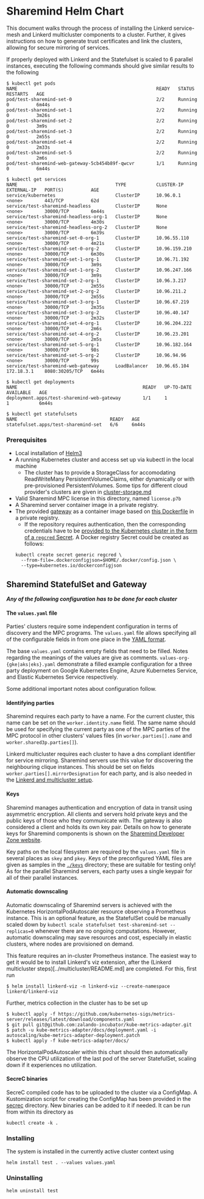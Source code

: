 # Sharemind Helm Chart

This document walks through the process of installing the Linkerd service-mesh and Linkerd multicluster components to a cluster.
Further, it gives instructions on how to generate trust certificates and link the clusters, allowing for secure mirroring of services.

If properly deployed with Linkerd and the Statefulset is scaled to 6 parallel instances, executing the following commands should give similar results to the following
```
$ kubectl get pods
NAME                                                   READY   STATUS      RESTARTS   AGE
pod/test-sharemind-set-0                               2/2     Running     0          6m44s
pod/test-sharemind-set-1                               2/2     Running     0          3m26s
pod/test-sharemind-set-2                               2/2     Running     0          3m9s
pod/test-sharemind-set-3                               2/2     Running     0          2m55s
pod/test-sharemind-set-4                               2/2     Running     0          2m33s
pod/test-sharemind-set-5                               2/2     Running     0          2m6s
pod/test-sharemind-web-gateway-5cb454b89f-qwcvr        1/1     Running     0          6m44s

$ kubectl get services
NAME                                    TYPE           CLUSTER-IP      EXTERNAL-IP   PORT(S)          AGE
service/kubernetes                      ClusterIP      10.96.0.1       <none>        443/TCP          62d
service/test-sharemind-headless         ClusterIP      None            <none>        30000/TCP        6m44s
service/test-sharemind-headless-org-1   ClusterIP      None            <none>        30000/TCP        4m30s
service/test-sharemind-headless-org-2   ClusterIP      None            <none>        30000/TCP        6m39s
service/test-sharemind-set-0-org-1      ClusterIP      10.96.55.110    <none>        30000/TCP        4m21s
service/test-sharemind-set-0-org-2      ClusterIP      10.96.159.210   <none>        30000/TCP        6m30s
service/test-sharemind-set-1-org-1      ClusterIP      10.96.71.192    <none>        30000/TCP        3m9s
service/test-sharemind-set-1-org-2      ClusterIP      10.96.247.166   <none>        30000/TCP        3m9s
service/test-sharemind-set-2-org-1      ClusterIP      10.96.3.217     <none>        30000/TCP        2m55s
service/test-sharemind-set-2-org-2      ClusterIP      10.96.211.2     <none>        30000/TCP        2m55s
service/test-sharemind-set-3-org-1      ClusterIP      10.96.67.219    <none>        30000/TCP        2m35s
service/test-sharemind-set-3-org-2      ClusterIP      10.96.40.147    <none>        30000/TCP        2m32s
service/test-sharemind-set-4-org-1      ClusterIP      10.96.204.222   <none>        30000/TCP        2m6s
service/test-sharemind-set-4-org-2      ClusterIP      10.96.23.201    <none>        30000/TCP        2m5s
service/test-sharemind-set-5-org-1      ClusterIP      10.96.182.164   <none>        30000/TCP        98s
service/test-sharemind-set-5-org-2      ClusterIP      10.96.94.96     <none>        30000/TCP        99s
service/test-sharemind-web-gateway      LoadBalancer   10.96.65.104    172.18.3.1    8080:30205/TCP   6m44s

$ kubectl get deployments
NAME                                              READY   UP-TO-DATE   AVAILABLE   AGE
deployment.apps/test-sharemind-web-gateway        1/1     1            1           6m44s

$ kubectl get statefulsets
NAME                                  READY   AGE
statefulset.apps/test-sharemind-set   6/6     6m44s
```

### Prerequisites
* Local installation of [Helm3](https://helm.sh/docs/intro/install/)
* A running Kubernetes cluster and access set up via kubectl in the local machine
  * The cluster has to provide a StorageClass for accomodating ReadWriteMany PersistentVolumeClaims, either dynamically or with pre-provisioned PersistentVolumes. Some tips for different cloud provider's clusters are given in [cluster-storage.md](cluster-storage.md)
* Valid Sharemind MPC license in this directory, named `license.p7b`
* A Sharemind server container image in a private registry. 
* The provided [gateway](../../gateway) as a container image based on [this Dockerfile](../../gateway/Dockerfile) in a private registry.
  * If the repository requires authentication, then the corresponding credentials have to be [provided to the Kubernetes cluster in the form of a `regcred` Secret](). A Docker registry Secret could be created as follows:
  ```
  kubectl create secret generic regcred \
    --from-file=.dockerconfigjson=$HOME/.docker/config.json \
    --type=kubernetes.io/dockerconfigjson
  ```

## Sharemind StatefulSet and Gateway

***Any of the following configuration has to be done for each cluster***

#### The `values.yaml` file
Parties' clusters require some independent configuration in terms of discovery and the MPC programs.
The `values.yaml` file allows specifying all of the configurable fields in from one place in the [YAML format](https://yaml.org/spec/).

The base `values.yaml` contains empty fields that need to be filled. Notes regarding the meanings of the values are give as comments. `values-org-{gke|aks|eks}.yaml` demonstrate a filled example configuration for a three party deployment on Google Kubernetes Engine, Azure Kubernetes Service, and Elastic Kubernetes Service respectively.

Some additional important notes about configuration follow.

#### Identifying parties

Sharemind requires each party to have a name. For the current cluster, this name can be set on the `worker.identity.name` field. The same name should be used for specifying the current party as one of the MPC parties of the MPC protocol in other clusters' values files (in `worker.parties[].name` and `worker.shared3p.parties[]`).

Linkerd multicluster requires each cluster to have a dns compliant identifier for service mirroring. Sharemind servers use this value for discovering the neighbouring clique instances. This should be set on fields `worker.parties[].mirrorDesignation` for each party, and is also needed in the [Linkerd and multicluster setup](../multicluster/README.md).

#### Keys
Sharemind manages authentication and encryption of data in transit using asymmetric encryption.
All clients and servers hold private keys and the public keys of those who they communicate with.
The gateway is also considered a client and holds its own key pair.
Details on how to generate keys for Sharemind components is shown on the [Sharemind Developer Zone website](https://docs.sharemind.cyber.ee/2022.03/installation/client-applications).

Key paths on the local filesystem are required by the `values.yaml` file in several places as `skey` and `pkey`.
Keys of the preconfigured YAML files are given as samples in the [`./keys`](keys) directory; these are suitable for testing only!
As for the parallel Sharemind servers, each party uses a single keypair for all of their parallel instances.

#### Automatic downscaling

Automatic downscaling of Sharemind servers is achieved with the Kubernetes HorizontalPodAutoscaler resource observing a Prometheus instance.
This is an optional feature, as the StatefulSet could be manually scaled down by `kubectl scale statefulset test-sharemind-set --replicas=0` whenever there are no ongoing computations.
However, automatic downscaling may save resources and cost, especially in elastic clusters, where nodes are provisioned on demand.

This feature requires an in-cluster Prometheus instance.
The easiest way to get it would be to install Linkerd's viz extension, after the (Linkerd multicluster steps)[../multicluster/README.md] are completed.
For this, first run
```
$ helm install linkerd-viz -n linkerd-viz --create-namespace linkerd/linkerd-viz
```

Further, metrics collection in the cluster has to be set up
```
$ kubectl apply -f https://github.com/kubernetes-sigs/metrics-server/releases/latest/download/components.yaml
$ git pull git@github.com:zalando-incubator/kube-metrics-adapter.git
$ patch -u kube-metrics-adapter/docs/deployment.yaml -i autoscaling/kube-metrics-adapter-deployment.patch
$ kubectl apply -f kube-metrics-adapter/docs/
```

The HorizontalPodAutoscaler within this chart should then automatically observe the CPU utilization of the last pod of the server StatefulSet, scaling down if it experiences no utilization.

#### SecreC binaries

SecreC compiled code has to be uploaded to the cluster via a ConfigMap.
A Kustomization script for creating the ConfigMap has been provided in the [secrec](../../secrec/kustomization.yaml) directory. New binaries can be added to it if needed.
It can be run from within its directory as
```
kubectl create -k .
```

### Installing

The system is installed in the currently active cluster context using
```
helm install test . --values values.yaml
```

### Uninstalling

```
helm uninstall test
```
